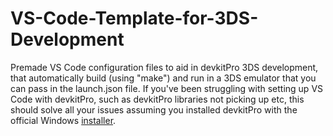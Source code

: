 # VS-Code-Template-for-3DS-Development
Premade VS Code configuration files to aid in devkitPro 3DS development, that automatically build (using "make") and run in a 3DS emulator that you can pass in the launch.json file.
If you've been struggling with setting up VS Code with devkitPro, such as devkitPro libraries not picking up etc, this should solve all your issues assuming you installed devkitPro with the official Windows [installer](https://github.com/devkitPro/installer/releases/latest).
